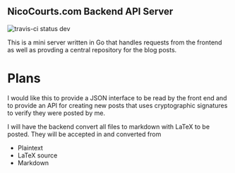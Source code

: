 ## NicoCourts.com Backend API Server
![travis-ci status dev](https://travis-ci.com/NicoCourts/API-server.svg?branch=Live)

This is a mini server written in Go that handles requests from the frontend as well as provding a central repository for the blog posts.

# Plans
I would like this to provide a JSON interface to be read by the front end and to provide an API for creating new posts that uses cryptographic signatures to verify they were posted by me.

I will have the backend convert all files to markdown with LaTeX to be posted. They will be accepted in and converted from
* Plaintext
* LaTeX source
* Markdown
